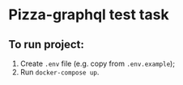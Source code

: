 # Pizza-graphql test task
## To run project:
1) Create `.env` file (e.g. copy from `.env.example`);
2) Run `docker-compose up`.